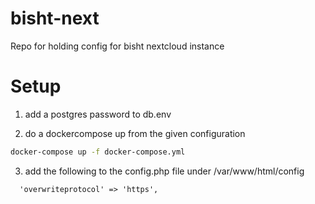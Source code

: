 # bisht-next
Repo for holding config for bisht nextcloud instance


# Setup

1. add a postgres password to db.env

2. do a dockercompose up from the given configuration
```bash
docker-compose up -f docker-compose.yml
```

3. add the following to the config.php file under /var/www/html/config
```
  'overwriteprotocol' => 'https',
```